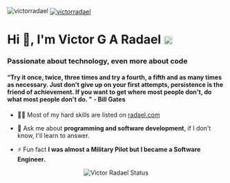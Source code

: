 <div align="left">
<img src="https://komarev.com/ghpvc/?username=victorradael" alt="victorradael" />
<a href="https://www.codewars.com/users/victorradael" target="blank"><img align="center" src="https://www.codewars.com/users/victorradael/badges/micro" alt="victorradael"  /></a>
</div>

<h1 align="left">Hi 👋, I'm Victor G A Radael <a href="https://linkedin.com/in/victorradael" target="blank"><img align="center" src="https://cdn-icons-png.flaticon.com/512/143/143627.png" alt="victorradael" height="20" width="20" /></a>
</h1>

<h3 align="left">Passionate about technology, even more about code</h3>

<h4 align="left">“Try it once, twice, three times and try a fourth, a fifth and as many times as necessary. Just don't give up on your first attempts, persistence is the friend of achievement. If you want to get where most people don't, do what most people don't do. " - Bill Gates</h4>

- 👨‍💻 Most of my hard skills are listed on [radael.com](https://radael.com)

- 💬 Ask me about **programming and software development**, if I don't know, I'll learn to answer.

- ⚡ Fun fact **I was almost a Military Pilot but I became a Software Engineer.**

<div align="center">

  <img src="https://github-readme-stats.vercel.app/api/top-langs/?username=victorradael&layout=compact&theme=tokyonight" alt="Victor Radael Status"/>

</div>
